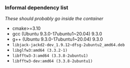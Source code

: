 ### Informal dependency list

_These should probably go inside the container_

- cmake>=3.10 
-  gcc (Ubuntu 9.3.0-17ubuntu1~20.04) 9.3.0
- g++ (Ubuntu 9.3.0-17ubuntu1~20.04) 9.3.0
- `libjack-jackd2-dev_1.9.12~dfsg-2ubuntu2_amd64.deb`
- `libglfw3:amd64 (3.3.2-1)`
- `libfftw3-3:amd64 (3.3.8-2ubuntu1)`
- `libfftw3-dev:amd64 (3.3.8-2ubuntu1)`

